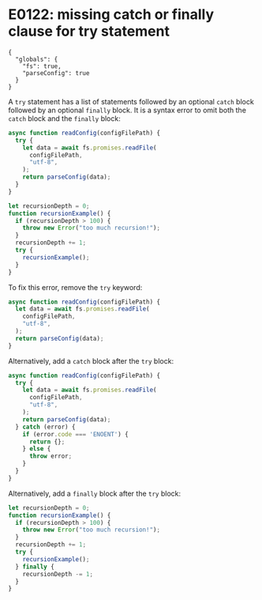 # E0122: missing catch or finally clause for try statement

```config-for-examples
{
  "globals": {
    "fs": true,
    "parseConfig": true
  }
}
```

A `try` statement has a list of statements followed by an optional `catch` block
followed by an optional `finally` block. It is a syntax error to omit both the
`catch` block and the `finally` block:

```javascript
async function readConfig(configFilePath) {
  try {
    let data = await fs.promises.readFile(
      configFilePath,
      "utf-8",
    );
    return parseConfig(data);
  }
}

let recursionDepth = 0;
function recursionExample() {
  if (recursionDepth > 100) {
    throw new Error("too much recursion!");
  }
  recursionDepth += 1;
  try {
    recursionExample();
  }
}
```

To fix this error, remove the `try` keyword:

```javascript
async function readConfig(configFilePath) {
  let data = await fs.promises.readFile(
    configFilePath,
    "utf-8",
  );
  return parseConfig(data);
}
```

Alternatively, add a `catch` block after the `try` block:

```javascript
async function readConfig(configFilePath) {
  try {
    let data = await fs.promises.readFile(
      configFilePath,
      "utf-8",
    );
    return parseConfig(data);
  } catch (error) {
    if (error.code === 'ENOENT') {
      return {};
    } else {
      throw error;
    }
  }
}
```

Alternatively, add a `finally` block after the `try` block:

```javascript
let recursionDepth = 0;
function recursionExample() {
  if (recursionDepth > 100) {
    throw new Error("too much recursion!");
  }
  recursionDepth += 1;
  try {
    recursionExample();
  } finally {
    recursionDepth -= 1;
  }
}
```
